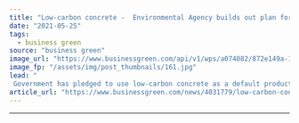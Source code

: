 ```yaml
---
title: "Low-carbon concrete -  Environmental Agency builds out plan for net zero by 2030"
date: "2021-05-25"
tags: 
  - business green
source: "business green"
image_url: "https://www.businessgreen.com/api/v1/wps/a074082/872e149a-1557-427b-993b-d1dc4efd193c/5/Thames-Barrier-Creditdavedesignmethod-185x114.jpg"
image_fp: "/assets/img/post_thumbnails/161.jpg"
lead: "
 Government has pledged to use low-carbon concrete as a default product on new flood defences as it works to deliver net zero by 2030 ..."
article_url: "https://www.businessgreen.com/news/4031779/low-carbon-concrete-environmental-agency-builds-plan-net-zero-2030"
---
```


---
